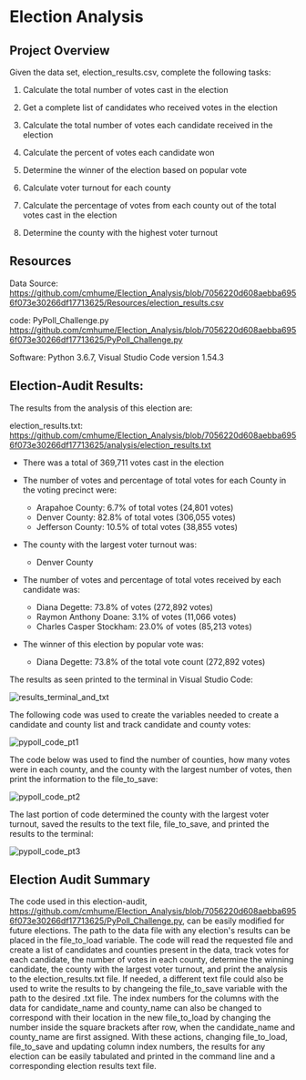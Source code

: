 # Election Analysis


## Project Overview


Given the data set, election_results.csv, complete the following tasks:


1) Calculate the total number of votes cast in the election

2) Get a complete list of candidates who received votes in the election

3) Calculate the total number of votes each candidate received in the election

4) Calculate the percent of votes each candidate won

5) Determine the winner of the election based on popular vote

6) Calculate voter turnout for each county

7) Calculate the percentage of votes from each county out of the total votes cast in the election

8) Determine the county with the highest voter turnout


## Resources


Data Source: https://github.com/cmhume/Election_Analysis/blob/7056220d608aebba6956f073e30266df17713625/Resources/election_results.csv


code: PyPoll_Challenge.py https://github.com/cmhume/Election_Analysis/blob/7056220d608aebba6956f073e30266df17713625/PyPoll_Challenge.py


Software: Python 3.6.7, Visual Studio Code version 1.54.3


## Election-Audit Results: 




The results from the analysis of this election are:


election_results.txt: https://github.com/cmhume/Election_Analysis/blob/7056220d608aebba6956f073e30266df17713625/analysis/election_results.txt


* There was a total of 369,711 votes cast in the election


* The number of votes and percentage of total votes for each County in the voting precinct were:
  
  
  * Arapahoe County: 6.7% of total votes (24,801 votes)
  * Denver County: 82.8% of total votes (306,055 votes)
  * Jefferson County: 10.5% of total votes (38,855 votes)


* The county with the largest voter turnout was:


  * Denver County 


* The number of votes and percentage of total votes received by each candidate was:


  * Diana Degette: 73.8% of votes (272,892 votes)
  * Raymon Anthony Doane: 3.1% of votes (11,066 votes)
  * Charles Casper Stockham: 23.0% of votes (85,213 votes)


* The winner of this election by popular vote was:


  * Diana Degette: 73.8% of the total vote count (272,892 votes)




The results as seen printed to the terminal in Visual Studio Code:


![results_terminal_and_txt](https://user-images.githubusercontent.com/78699521/113486783-3cf38000-9469-11eb-8be7-6b1bbb822725.png)


The following code was used to create the variables needed to create a candidate and county list and track candidate and county votes:


![pypoll_code_pt1](https://user-images.githubusercontent.com/78699521/113486839-8774fc80-9469-11eb-84f8-7ceef35d444f.png)


The code below was used to find the number of counties, how many votes were in each county, and the county with the largest number of votes, then print the information to the file_to_save:


![pypoll_code_pt2](https://user-images.githubusercontent.com/78699521/113486879-bf7c3f80-9469-11eb-8c77-87e7afc74e68.png)


The last portion of code determined the county with the largest voter turnout, saved the results to the text file, file_to_save, and printed the results to the terminal:


![pypoll_code_pt3](https://user-images.githubusercontent.com/78699521/113486912-e9356680-9469-11eb-8b32-8ff85ab661d8.png)


## Election Audit Summary


The code used in this election-audit, https://github.com/cmhume/Election_Analysis/blob/7056220d608aebba6956f073e30266df17713625/PyPoll_Challenge.py, can be easily modified for future elections.  The path to the data file with any election's results can be placed in the file_to_load variable.  The code will read the requested file and create a list of candidates and counties present in the data, track votes for each candidate, the number of votes in each county, determine the winning candidate, the county with the largest voter turnout, and print the analysis to the election_results.txt file.  If needed, a different text file could also be used to write the results to by changeing the file_to_save variable with the path to the desired .txt file.  The index numbers for the columns with the data for candidate_name and county_name can also be changed to correspond with their location in the new file_to_load by changing the number inside the square brackets after row, when the candidate_name and county_name are first assigned. With these actions, changing file_to_load, file_to_save and updating column index numbers, the results for any election can be easily tabulated and printed in the command line and a corresponding election results text file.
